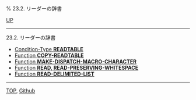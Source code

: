 % 23.2. リーダーの辞書

[UP](23.html)  

---

23.2. リーダーの辞書

- [Condition-Type **READTABLE**](23.2.readtable.html)
- [Function **COPY-READTABLE**](23.2.copy-readtable.html)
- [Function **MAKE-DISPATCH-MACRO-CHARACTER**](23.2.make-dispatch-macro-character.html)
- [Function **READ, READ-PRESERVING-WHITESPACE**](23.2.read.html)
- [Function **READ-DELIMITED-LIST**](23.2.read-delimited-list.html)

---
[TOP](index.html),  [Github](https://github.com/nptcl/npt-japanese)

